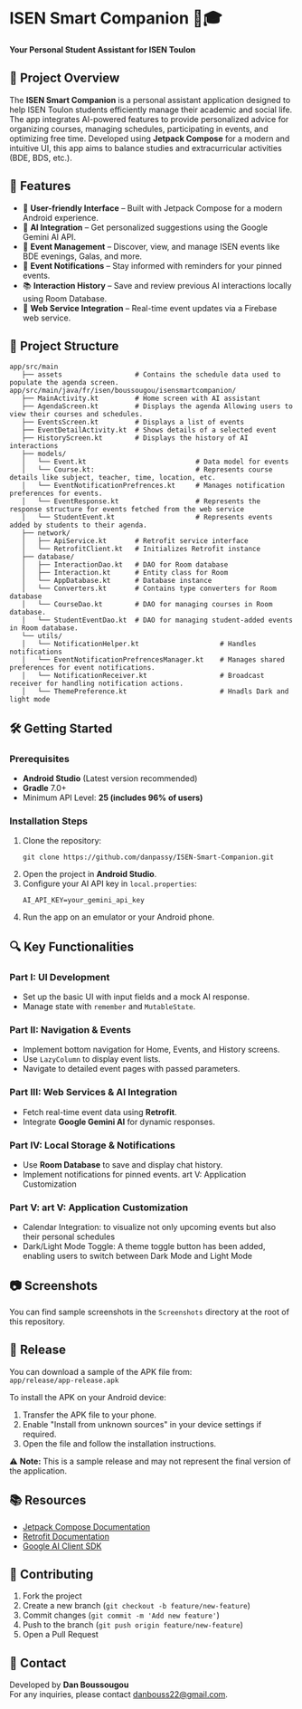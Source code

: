# ISEN Smart Companion 📱🎓

**Your Personal Student Assistant for ISEN Toulon**

## 📝 Project Overview

The **ISEN Smart Companion** is a personal assistant application designed to help ISEN Toulon students efficiently manage their academic and social life. The app integrates AI-powered features to provide personalized advice for organizing courses, managing schedules, participating in events, and optimizing free time. Developed using **Jetpack Compose** for a modern and intuitive UI, this app aims to balance studies and extracurricular activities (BDE, BDS, etc.).



## 🚀 Features

- 🎨 **User-friendly Interface** – Built with Jetpack Compose for a modern Android experience.
- 🤖 **AI Integration** – Get personalized suggestions using the Google Gemini AI API.
- 📅 **Event Management** – Discover, view, and manage ISEN events like BDE evenings, Galas, and more.
- 🔔 **Event Notifications** – Stay informed with reminders for your pinned events.
- 📚 **Interaction History** – Save and review previous AI interactions locally using Room Database.
- 🔗 **Web Service Integration** – Real-time event updates via a Firebase web service.



## 📂 Project Structure

```
app/src/main
   ├── assets                  # Contains the schedule data used to populate the agenda screen.                     
app/src/main/java/fr/isen/boussougou/isensmartcompanion/
   ├── MainActivity.kt         # Home screen with AI assistant
   ├── AgendaScreen.kt         # Displays the agenda Allowing users to view their courses and schedules.
   ├── EventsScreen.kt         # Displays a list of events
   ├── EventDetailActivity.kt  # Shows details of a selected event
   ├── HistoryScreen.kt        # Displays the history of AI interactions
   ├── models/
   │   └── Event.kt                           # Data model for events
   │   └── Course.kt:                         # Represents course details like subject, teacher, time, location, etc.
   │   └── EventNotificationPrefrences.kt     # Manages notification preferences for events.
   │   └── EventResponse.kt                   # Represents the response structure for events fetched from the web service
   │   └── StudentEvent.kt                    # Represents events added by students to their agenda.
   ├── network/
   │   ├── ApiService.kt       # Retrofit service interface
   │   └── RetrofitClient.kt   # Initializes Retrofit instance
   ├── database/
   │   ├── InteractionDao.kt   # DAO for Room database
   │   ├── Interaction.kt      # Entity class for Room
   │   └── AppDatabase.kt      # Database instance
   │   └── Converters.kt       # Contains type converters for Room database
   │   └── CourseDao.kt        # DAO for managing courses in Room database.
   │   └── StudentEventDao.kt  # DAO for managing student-added events in Room database.
   └── utils/
   │   └── NotificationHelper.kt                    # Handles notifications
   │   └── EventNotificationPrefrencesManager.kt    # Manages shared preferences for event notifications.
   │   └── NotificationReceiver.kt                  # Broadcast receiver for handling notification actions.
   │   └── ThemePreference.kt                       # Hnadls Dark and light mode

```



## 🛠️ Getting Started

### Prerequisites
- **Android Studio** (Latest version recommended)
- **Gradle** 7.0+
- Minimum API Level: **25 (includes 96% of users)**

### Installation Steps
1. Clone the repository:
   ```
   git clone https://github.com/danpassy/ISEN-Smart-Companion.git

   ```
2. Open the project in **Android Studio**.
3. Configure your AI API key in `local.properties`:
   ```
   AI_API_KEY=your_gemini_api_key
   ```
4. Run the app on an emulator or your Android phone.



## 🔍 Key Functionalities

### Part I: UI Development
- Set up the basic UI with input fields and a mock AI response.
- Manage state with `remember` and `MutableState`.

### Part II: Navigation & Events
- Implement bottom navigation for Home, Events, and History screens.
- Use `LazyColumn` to display event lists.
- Navigate to detailed event pages with passed parameters.

### Part III: Web Services & AI Integration
- Fetch real-time event data using **Retrofit**.
- Integrate **Google Gemini AI** for dynamic responses.

### Part IV: Local Storage & Notifications
- Use **Room Database** to save and display chat history.
- Implement notifications for pinned events.
art V: Application Customization

### Part V: art V: Application Customization

- Calendar Integration: to visualize not only upcoming events but also their personal schedules
- Dark/Light Mode Toggle: A theme toggle button has been added, enabling users to switch between Dark Mode and Light Mode 

## 📷 Screenshots

You can find sample screenshots in the `Screenshots` directory at the root of this repository.



## 📂  Release

You can download a sample of the APK file from:  
 `app/release/app-release.apk`  

To install the APK on your Android device:  
1. Transfer the APK file to your phone.  
2. Enable "Install from unknown sources" in your device settings if required.  
3. Open the file and follow the installation instructions.  

⚠️ **Note:** This is a sample release and may not represent the final version of the application.  

## 📚 Resources

- [Jetpack Compose Documentation](https://developer.android.com/jetpack/compose/documentation)
- [Retrofit Documentation](https://square.github.io/retrofit/)
- [Google AI Client SDK](https://developer.android.com/ai/google-ai-client-sdk)



## 🤝 Contributing

1. Fork the project
2. Create a new branch (`git checkout -b feature/new-feature`)
3. Commit changes (`git commit -m 'Add new feature'`)
4. Push to the branch (`git push origin feature/new-feature`)
5. Open a Pull Request


## 📧 Contact

Developed by **Dan Boussougou**  
For any inquiries, please contact danbouss22@gmail.com.

